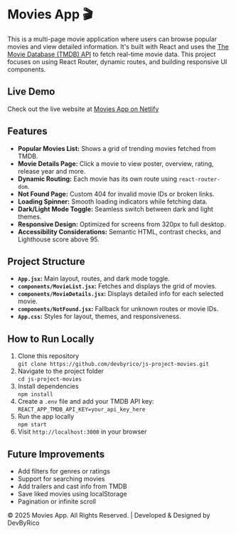# Movies App 🎬

This is a multi-page movie application where users can browse popular movies and view detailed information. It's built with React and uses the [The Movie Database (TMDB) API](https://www.themoviedb.org/) to fetch real-time movie data. This project focuses on using React Router, dynamic routes, and building responsive UI components.

## Live Demo

Check out the live website at [Movies App on Netlify](https://movies-app-rn.netlify.app)

## Features

- **Popular Movies List:** Shows a grid of trending movies fetched from TMDB.
- **Movie Details Page:** Click a movie to view poster, overview, rating, release year and more.
- **Dynamic Routing:** Each movie has its own route using `react-router-dom`.
- **Not Found Page:** Custom 404 for invalid movie IDs or broken links.
- **Loading Spinner:** Smooth loading indicators while fetching data.
- **Dark/Light Mode Toggle:** Seamless switch between dark and light themes.
- **Responsive Design:** Optimized for screens from 320px to full desktop.
- **Accessibility Considerations:** Semantic HTML, contrast checks, and Lighthouse score above 95.

## Project Structure

- **`App.jsx`:** Main layout, routes, and dark mode toggle.
- **`components/MovieList.jsx`:** Fetches and displays the grid of movies.
- **`components/MovieDetails.jsx`:** Displays detailed info for each selected movie.
- **`components/NotFound.jsx`:** Fallback for unknown routes or movie IDs.
- **`App.css`:** Styles for layout, themes, and responsiveness.

## How to Run Locally

1. Clone this repository  
   `git clone https://github.com/devbyrico/js-project-movies.git`
2. Navigate to the project folder  
   `cd js-project-movies`
3. Install dependencies  
   `npm install`
4. Create a `.env` file and add your TMDB API key:  
   `REACT_APP_TMDB_API_KEY=your_api_key_here`
5. Run the app locally  
   `npm start`
6. Visit `http://localhost:3000` in your browser

## Future Improvements

- Add filters for genres or ratings
- Support for searching movies
- Add trailers and cast info from TMDB
- Save liked movies using localStorage
- Pagination or infinite scroll

© 2025 Movies App. All Rights Reserved. | Developed & Designed by DevByRico
